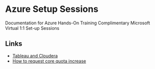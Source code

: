 # Azure Setup Sessions
Documentation for Azure Hands-On Training Complimentary Microsoft Virtual 1:1 Set-up Sessions 

## Links
* [Tableau and Cloudera](TableauAndCloudera)
* [How to request core quota increase](IncreaseCoreQuota)
